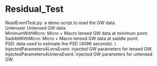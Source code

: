# Residual_Test

ReadEventTest.py: a demo script to read the GW data. \
Unlensed: Unlensed GW data. \
MinimumWithMicro: Micro + Macro lensed GW data at minimum point. \
SaddleWithMicro: Micro + Macro lensed GW data at saddle point. \
PSD: data used to estimate the PSD (4096 seconds). \ 
InjectedParameters4LensEvent: injected GW parameters for lensed GW. \
InjectedParameters4UnlensEvent: injected GW parameters for unlensed GW.
